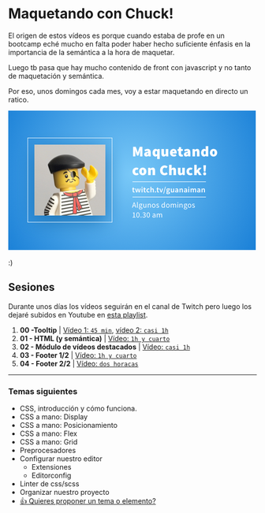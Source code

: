 # Maquetando con Chuck!

El origen de estos vídeos es porque cuando estaba de profe en un bootcamp eché mucho en falta poder haber hecho suficiente énfasis en la importancia de la semántica a la hora de maquetar.

Luego tb pasa que hay mucho contenido de front con javascript y no tanto de maquetación y semántica.

Por eso, unos domingos cada mes, voy a estar maquetando en directo un ratico.

![Maquetando con Chuck!](maquetando-con-chuck.png)

:)

## Sesiones
Durante unos días los vídeos seguirán en el canal de Twitch pero luego los dejaré subidos en Youtube en [esta playlist](https://www.youtube.com/playlist?list=PLO-mtrYE0827SRqJnPOOU1OQLbN_OZpT6).

1. **00 -Tooltip** | [Vídeo 1: `45 min`](https://www.youtube.com/watch?v=pwtNFzrbNAM), [vídeo 2: `casi 1h`](https://www.youtube.com/watch?v=SqGFoHnJg60)
1. **01 - HTML (y semántica)** | [Vídeo: `1h y cuarto`](https://www.youtube.com/watch?v=5vATBkG4Ijw)
1. **02 - Módulo de vídeos destacados** | [Vídeo: `casi 1h`](https://www.twitch.tv/videos/1016566325)
1. **03 - Footer 1/2** | [Vídeo: `1h y cuarto`](https://www.twitch.tv/videos/1024538864)
1. **04 - Footer 2/2** | [Vídeo: `dos horacas`](https://www.twitch.tv/videos/1032377438)

---
### Temas siguientes
- CSS, introducción y cómo funciona.
- CSS a mano: Display
- CSS a mano: Posicionamiento
- CSS a mano: Flex
- CSS a mano: Grid
- Preprocesadores
- Configurar nuestro editor
  - Extensiones
  - Editorconfig
- Linter de css/scss
- Organizar nuestro proyecto
- [👍 Quieres proponer un tema o elemento?](https://github.com/oneeyedman/maquetando-con-chuck/issues/1)
